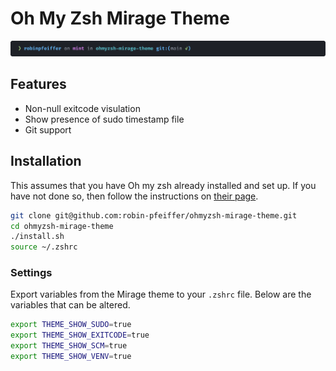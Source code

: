 # Oh My Zsh Mirage Theme

![Preview of Oh my zsh Mirage theme](./doc/img/ohmyzsh-mirage-preview.svg "Preview")

## Features

- Non-null exitcode visulation
- Show presence of sudo timestamp file
- Git support

## Installation

This assumes that you have Oh my zsh already installed and set up. If you have not done so, then follow the instructions on [their page](https://github.com/ohmyzsh/ohmyzsh#getting-started).

```sh
git clone git@github.com:robin-pfeiffer/ohmyzsh-mirage-theme.git
cd ohmyzsh-mirage-theme
./install.sh
source ~/.zshrc
```

### Settings

Export variables from the Mirage theme to your `.zshrc` file. Below are the variables that can be altered.

```sh
export THEME_SHOW_SUDO=true
export THEME_SHOW_EXITCODE=true
export THEME_SHOW_SCM=true
export THEME_SHOW_VENV=true
```
